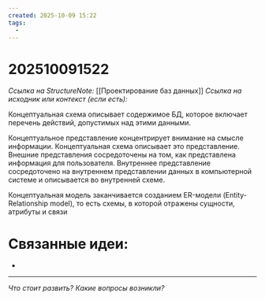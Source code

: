 ```yaml
---
created: 2025-10-09 15:22
tags:
  -
---
```

# 202510091522
*Ссылка на StructureNote:* [[Проектирование баз данных]]
*Ссылка на исходник или контекст (если есть):* 

Концептуальная схема описывает содержимое БД, которое включает перечень действий, допустимых над этими данными.

Концептуальное представление концентрирует внимание на смысле информации. Концептуальная схема описывает это представление. Внешние представления сосредоточены на том, как представлена информация для пользователя. Внутреннее представление сосредоточено на внутреннем представлении данных в компьютерной системе и описывается во внутренней схеме.

Концептуальная модель заканчивается созданием ER-модели (Entity-Relationship model), то есть схемы, в которой отражены сущности, атрибуты и связи

# Связанные идеи:
* 
---

*Что стоит развить? Какие вопросы возникли?*
